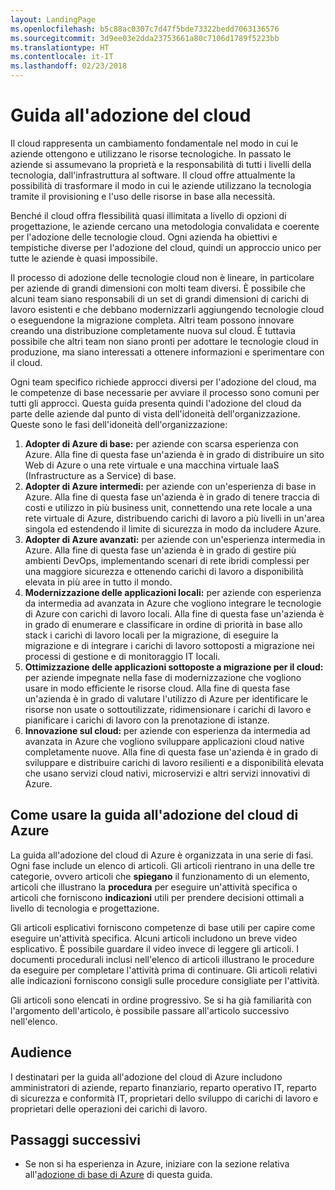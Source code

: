 ```yaml
---
layout: LandingPage
ms.openlocfilehash: b5c88ac0307c7d47f5bde73322bedd7063136576
ms.sourcegitcommit: 3d9ee03e2dda23753661a80c7106d1789f5223bb
ms.translationtype: HT
ms.contentlocale: it-IT
ms.lasthandoff: 02/23/2018
---
```

# <a name="cloud-adoption-guide"></a>Guida all'adozione del cloud

Il cloud rappresenta un cambiamento fondamentale nel modo in cui le aziende ottengono e utilizzano le risorse tecnologiche. In passato le aziende si assumevano la proprietà e la responsabilità di tutti i livelli della tecnologia, dall'infrastruttura al software. Il cloud offre attualmente la possibilità di trasformare il modo in cui le aziende utilizzano la tecnologia tramite il provisioning e l'uso delle risorse in base alla necessità.

Benché il cloud offra flessibilità quasi illimitata a livello di opzioni di progettazione, le aziende cercano una metodologia convalidata e coerente per l'adozione delle tecnologie cloud. Ogni azienda ha obiettivi e tempistiche diverse per l'adozione del cloud, quindi un approccio unico per tutte le aziende è quasi impossibile.

Il processo di adozione delle tecnologie cloud non è lineare, in particolare per aziende di grandi dimensioni con molti team diversi. È possibile che alcuni team siano responsabili di un set di grandi dimensioni di carichi di lavoro esistenti e che debbano modernizzarli aggiungendo tecnologie cloud o eseguendone la migrazione completa. Altri team possono innovare creando una distribuzione completamente nuova sul cloud. È tuttavia possibile che altri team non siano pronti per adottare le tecnologie cloud in produzione, ma siano interessati a ottenere informazioni e sperimentare con il cloud.

Ogni team specifico richiede approcci diversi per l'adozione del cloud, ma le competenze di base necessarie per avviare il processo sono comuni per tutti gli approcci. Questa guida presenta quindi l'adozione del cloud da parte delle aziende dal punto di vista dell'idoneità dell'organizzazione. Queste sono le fasi dell'idoneità dell'organizzazione:

1. **Adopter di Azure di base:** per aziende con scarsa esperienza con Azure. Alla fine di questa fase un'azienda è in grado di distribuire un sito Web di Azure o una rete virtuale e una macchina virtuale IaaS (Infrastructure as a Service) di base.  
2. **Adopter di Azure intermedi:** per aziende con un'esperienza di base in Azure. Alla fine di questa fase un'azienda è in grado di tenere traccia di costi e utilizzo in più business unit, connettendo una rete locale a una rete virtuale di Azure, distribuendo carichi di lavoro a più livelli in un'area singola ed estendendo il limite di sicurezza in modo da includere Azure.
3. **Adopter di Azure avanzati:** per aziende con un'esperienza intermedia in Azure. Alla fine di questa fase un'azienda è in grado di gestire più ambienti DevOps, implementando scenari di rete ibridi complessi per una maggiore sicurezza e ottenendo carichi di lavoro a disponibilità elevata in più aree in tutto il mondo. 
4. **Modernizzazione delle applicazioni locali:** per aziende con esperienza da intermedia ad avanzata in Azure che vogliono integrare le tecnologie di Azure con carichi di lavoro locali. Alla fine di questa fase un'azienda è in grado di enumerare e classificare in ordine di priorità in base allo stack i carichi di lavoro locali per la migrazione, di eseguire la migrazione e di integrare i carichi di lavoro sottoposti a migrazione nei processi di gestione e di monitoraggio IT locali.
5. **Ottimizzazione delle applicazioni sottoposte a migrazione per il cloud:** per aziende impegnate nella fase di modernizzazione che vogliono usare in modo efficiente le risorse cloud. Alla fine di questa fase un'azienda è in grado di valutare l'utilizzo di Azure per identificare le risorse non usate o sottoutilizzate, ridimensionare i carichi di lavoro e pianificare i carichi di lavoro con la prenotazione di istanze.
6. **Innovazione sul cloud:** per aziende con esperienza da intermedia ad avanzata in Azure che vogliono sviluppare applicazioni cloud native completamente nuove. Alla fine di questa fase un'azienda è in grado di sviluppare e distribuire carichi di lavoro resilienti e a disponibilità elevata che usano servizi cloud nativi, microservizi e altri servizi innovativi di Azure.

## <a name="how-to-use-the-azure-cloud-adoption-guide"></a>Come usare la guida all'adozione del cloud di Azure

La guida all'adozione del cloud di Azure è organizzata in una serie di fasi. Ogni fase include un elenco di articoli. Gli articoli rientrano in una delle tre categorie, ovvero articoli che **spiegano** il funzionamento di un elemento, articoli che illustrano la **procedura** per eseguire un'attività specifica o articoli che forniscono **indicazioni** utili per prendere decisioni ottimali a livello di tecnologia e progettazione. 

Gli articoli esplicativi forniscono competenze di base utili per capire come eseguire un'attività specifica. Alcuni articoli includono un breve video esplicativo. È possibile guardare il video invece di leggere gli articoli. I documenti procedurali inclusi nell'elenco di articoli illustrano le procedure da eseguire per completare l'attività prima di continuare. Gli articoli relativi alle indicazioni forniscono consigli sulle procedure consigliate per l'attività. 

Gli articoli sono elencati in ordine progressivo. Se si ha già familiarità con l'argomento dell'articolo, è possibile passare all'articolo successivo nell'elenco. 

## <a name="audience"></a>Audience

I destinatari per la guida all'adozione del cloud di Azure includono amministratori di aziende, reparto finanziario, reparto operativo IT, reparto di sicurezza e conformità IT, proprietari dello sviluppo di carichi di lavoro e proprietari delle operazioni dei carichi di lavoro.

## <a name="next-steps"></a>Passaggi successivi

* Se non si ha esperienza in Azure, iniziare con la sezione relativa all'[adozione di base di Azure](adoption-intro/overview.md) di questa guida.
